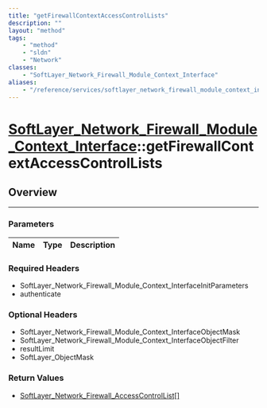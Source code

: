 ```yaml
---
title: "getFirewallContextAccessControlLists"
description: ""
layout: "method"
tags:
    - "method"
    - "sldn"
    - "Network"
classes:
    - "SoftLayer_Network_Firewall_Module_Context_Interface"
aliases:
    - "/reference/services/softlayer_network_firewall_module_context_interface/getFirewallContextAccessControlLists"
---
```

# [SoftLayer_Network_Firewall_Module_Context_Interface](/reference/services/SoftLayer_Network_Firewall_Module_Context_Interface)::getFirewallContextAccessControlLists




## Overview 


-----

### Parameters 
|Name | Type | Description |
| --- | --- | --- |


### Required Headers
* SoftLayer_Network_Firewall_Module_Context_InterfaceInitParameters
* authenticate


### Optional Headers
* SoftLayer_Network_Firewall_Module_Context_InterfaceObjectMask
* SoftLayer_Network_Firewall_Module_Context_InterfaceObjectFilter
* resultLimit
* SoftLayer_ObjectMask

### Return Values
* <a href='/reference/datatypes/SoftLayer_Network_Firewall_AccessControlList'>SoftLayer_Network_Firewall_AccessControlList[] </a>





